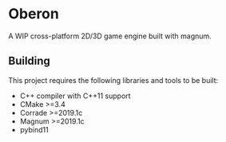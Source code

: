 # Oberon

A WIP cross-platform 2D/3D game engine built with magnum.

## Building

This project requires the following libraries and tools to be built:

- C++ compiler with C++11 support
- CMake >=3.4
- Corrade >=2019.1c
- Magnum >=2019.1c
- pybind11
